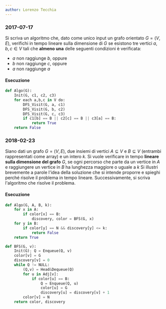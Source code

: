 ```yaml
---
author: Lorenzo Tecchia
---
```

### 2017-07-17
Si scriva un algoritmo che, dato come unico input un grafo orientato $G=(V, E)$, verifichi in tempo lineare sulla dimensione di $G$ se esistono tre vertici $a,b,c \in V$ tali che **almeno una** delle seguenti condizioni è verificata:
- $a$ non raggiunge $b$, oppure
- $b$ non raggiunge $c$, oppure
- $a$ non raggiunge $a$
#### Esecuzione
```python
def Algo(G):
	Init(G, c1, c2, c3)
	for each a,b,c in V do:
		DFS_Visit(G, a, c1)
		DFS_Visit(G, b, c2)
		DFS_Visit(G, c, c3)
		if c1[b] == B || c2[c] == B || c3[a] == B:
			return True
	return False
```

### 2018-02-23
Siano dati un grafo $G = (V, E)$, due insiemi di vertici $A \subseteq V$ e $B \subseteq V$ (entrambi rappresentati come array) e un intero $k$. Si vuole verificare in tempo **lineare sulla dimensione del grafo** $G$, se ogni percorso che parte da un vertice in $A$ e raggiungere un vertice in $B$ ha lunghezza maggiore o uguale a $k$
Si illustri brevemente a parole l'idea della soluzione che si intende proporre e spieghi perché risolve il problema in tempo lineare. Successivamente, si scriva l'algoritmo che risolve il problema.
#### Esecuzione
```python
def Algo(G, A, B, k):
	for x in A:
		if color[x] == B:
			discovery, color = BFS(G, x)
	for y in B:
		if color[y] == N && discovery[y] <= k:
			return False
	return True

def BFS(G, v):
	Init(G); Q = Enqueue(Q, v)
	color[v] = G
	discovery[v] = 0
	while Q != NULL:
		(Q,v) = Head&Dequeue(Q)
		for u in Adj[v]:
			if color[u] == B:
				Q = Enqueue(Q, u)
				color[u] = G
				discovery[u] = discovery[v] + 1
		color[v] = N
	return color, discovery
```
